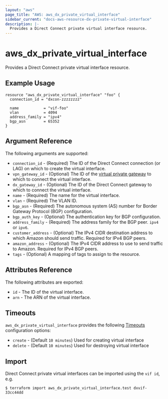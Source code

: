 ```yaml
---
layout: "aws"
page_title: "AWS: aws_dx_private_virtual_interface"
sidebar_current: "docs-aws-resource-dx-private-virtual-interface"
description: |-
  Provides a Direct Connect private virtual interface resource.
---
```


# aws_dx_private_virtual_interface

Provides a Direct Connect private virtual interface resource.

## Example Usage

```hcl
resource "aws_dx_private_virtual_interface" "foo" {
  connection_id = "dxcon-zzzzzzzz"

  name           = "vif-foo"
  vlan           = 4094
  address_family = "ipv4"
  bgp_asn        = 65352
}
```

## Argument Reference

The following arguments are supported:

* `connection_id` - (Required) The ID of the Direct Connect connection (or LAG) on which to create the virtual interface.
* `vpn_gateway_id` - (Optional) The ID of the [virtual private gateway](vpn_gateway.html) to which to connect the virtual interface.
* `dx_gateway_id` - (Optional) The ID of the Direct Connect gateway to which to connect the virtual interface.
* `name` - (Required) The name for the virtual interface.
* `vlan` - (Required) The VLAN ID.
* `bgp_asn` - (Required) The autonomous system (AS) number for Border Gateway Protocol (BGP) configuration.
* `bgp_auth_key` - (Optional) The authentication key for BGP configuration.
* `address_family` - (Required) The address family for the BGP peer. `ipv4 ` or `ipv6`.
* `customer_address` - (Optional) The IPv4 CIDR destination address to which Amazon should send traffic. Required for IPv4 BGP peers.
* `amazon_address` - (Optional) The IPv4 CIDR address to use to send traffic to Amazon. Required for IPv4 BGP peers.
* `tags` - (Optional) A mapping of tags to assign to the resource.

## Attributes Reference

The following attributes are exported:

* `id` - The ID of the virtual interface.
* `arn` - The ARN of the virtual interface.

## Timeouts

`aws_dx_private_virtual_interface` provides the following
[Timeouts](/docs/configuration/resources.html#timeouts) configuration options:

- `create` - (Default `10 minutes`) Used for creating virtual interface
- `delete` - (Default `10 minutes`) Used for destroying virtual interface

## Import

Direct Connect private virtual interfaces can be imported using the `vif id`, e.g.

```
$ terraform import aws_dx_private_virtual_interface.test dxvif-33cc44dd
```
